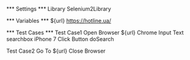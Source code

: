 *** Settings ***
Library           Selenium2Library

*** Variables ***
${url}            https://hotline.ua/

*** Test Cases ***
Test Case1
    Open Browser    ${url}    Chrome
    Input Text    searchbox    iPhone 7
    Click Button    doSearch

Test Case2
    Go To    ${url}
    Close Browser

